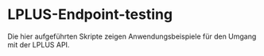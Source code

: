 # LPLUS-Endpoint-testing
Die hier aufgeführten Skripte zeigen Anwendungsbeispiele für den Umgang mit der LPLUS API.
